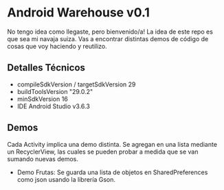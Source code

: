 # Android Warehouse v0.1
No tengo idea como llegaste, pero bienvenido/a!  La idea de este repo es que sea mi navaja suiza. Vas a encontrar distintas demos de código de cosas que voy haciendo y reutilizo.

## Detalles Técnicos
- compileSdkVersion / targetSdkVersion 29
- buildToolsVersion "29.0.2"
- minSdkVersion 16
- IDE Android Studio v3.6.3

## Demos
Cada Activity implica una demo distinta. Se agregan en una lista mediante un RecyclerView, las cuales se pueden probar a medida que se van sumando nuevas demos.

- Demo Frutas: Se guarda una lista de objetos en SharedPreferences como json usando la librería Gson.